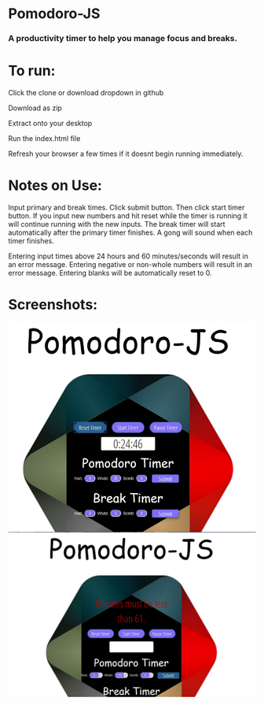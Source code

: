 # Pomodoro-JS

### A productivity timer to help you manage focus and breaks.

# To run:

Click the clone or download dropdown in github

Download as zip

Extract onto your desktop

Run the index.html file

Refresh your browser a few times if it doesnt begin running immediately.

# Notes on Use:

Input primary and break times.  Click submit button.  Then click start timer button.
If you input new numbers and hit reset while the timer is running it will continue running with the new inputs.
The break timer will start automatically after the primary timer finishes.
A gong will sound when each timer finishes.

Entering input times above 24 hours and 60 minutes/seconds will result in an error message.
Entering negative or non-whole numbers will result in an error message.
Entering blanks will be automatically reset to 0.



# Screenshots:
![Alt text](https://github.com/tmstani23/Pomodoro-JS/blob/Development/screen1.jpg)
![Alt text](https://github.com/tmstani23/Pomodoro-JS/blob/Development/screen2.jpg)
